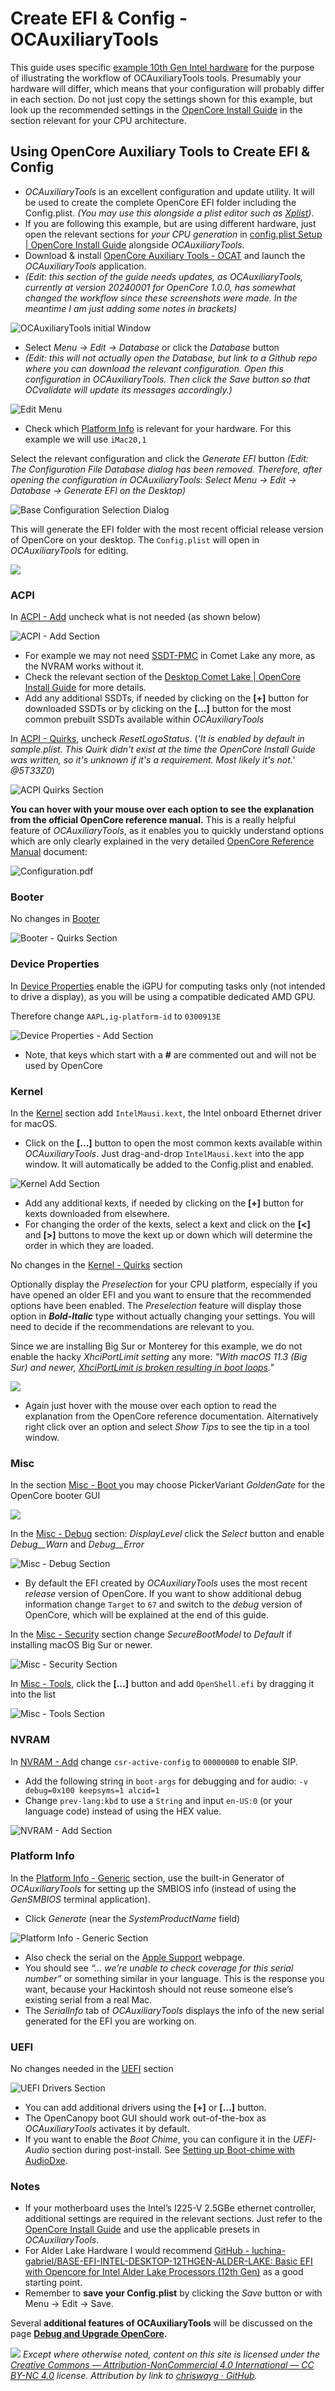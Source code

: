 # Create EFI & Config - OCAuxiliaryTools

This guide uses specific [example 10th Gen Intel hardware](https://chriswayg.gitbook.io/opencore-visual-beginners-guide/step-by-step/intro-hardware#example-hardware) for the purpose of illustrating the workflow of OCAuxiliaryTools tools. Presumably your hardware will differ, which means that your configuration will probably differ in each section. Do not just copy the settings shown for this example, but look up the recommended settings in the [OpenCore Install Guide](https://dortania.github.io/OpenCore-Install-Guide/) in the section relevant for your CPU architecture.

## Using OpenCore Auxiliary Tools to Create EFI & Config

* _OCAuxiliaryTools_ is an excellent configuration and update utility. It will be used to create the complete OpenCore EFI folder including the Config.plist. _(You may use this alongside a plist editor such as_ [_Xplist_](https://github.com/ic005k/PlistEDPlus)_)_.
* If you are following this example, but are using different hardware, just open the relevant sections for _your CPU generation_ in [config.plist Setup | OpenCore Install Guide](https://dortania.github.io/OpenCore-Install-Guide/config.plist/#creating-your-config-plist) alongside _OCAuxiliaryTools._&#x20;
* Download & install [OpenCore Auxiliary Tools - OCAT](https://github.com/ic005k/QtOpenCoreConfig) and launch the _OCAuxiliaryTools_ application.
* _(Edit: this section of the guide needs updates, as OCAuxiliaryTools, currently at version 20240001 for OpenCore 1.0.0, has somewhat changed the workflow since these screenshots were made. In the meantime I am just adding some notes in brackets)_

![OCAuxiliaryTools initial Window](../images/download\_ocat.png)

* Select _Menu -> Edit -> Database_ or click the _Database_ button
* _(Edit: this will not actually open the Database, but link to a Github repo where you can download the relevant configuration. Open this configuration in OCAuxiliaryTools. Then click the Save button so that OCvalidate will update its messages accordingly.)_

![Edit Menu](<../.gitbook/assets/image (8).png>)

* Check which [Platform Info](https://dortania.github.io/OpenCore-Install-Guide/config.plist/comet-lake.html#platforminfo) is relevant for your hardware. For this example we will use `iMac20,1`

Select the relevant configuration and click the _Generate EFI_ button _(Edit: The Configuration File Database dialog has been removed. Therefore, after opening the configuration in OCAuxiliaryTools: Select Menu -> Edit -> Database -> Generate EFI on the Desktop)_

![Base Configuration Selection Dialog](../images/select\_configuration.png)

This will generate the EFI folder with the most recent official release version of OpenCore on your desktop. The `Config.plist` will open in _OCAuxiliaryTools_ for editing.

![](../images/generate\_efi\_folder.png)

### ACPI

In [ACPI - Add](https://dortania.github.io/OpenCore-Install-Guide/config.plist/comet-lake.html#acpi) uncheck what is not needed (as shown below)

![ACPI - Add Section](../images/acpi\_add.png)

* For example we may not need [SSDT-PMC](https://dortania.github.io/Getting-Started-With-ACPI/Universal/nvram) in Comet Lake any more, as the NVRAM works without it.
* Check the relevant section of the [Desktop Comet Lake | OpenCore Install Guide](https://dortania.github.io/OpenCore-Install-Guide/config.plist/comet-lake.html#acpi) for more details.
* Add any additional SSDTs, if needed by clicking on the **\[+]** button for downloaded SSDTs or by clicking on the **\[…]** button for the most common prebuilt SSDTs available within _OCAuxiliaryTools_

In [ACPI - Quirks](https://dortania.github.io/OpenCore-Install-Guide/config.plist/comet-lake.html#acpi), uncheck _ResetLogoStatus_. (_'It is enabled by default in sample.plist. This Quirk didn't exist at the time the OpenCore Install Guide was written, so it's unknown if it's a requirement. Most likely it's not.' @5T33Z0_)

![ACPI Quirks Section](../images/acpi\_quirks.png)

**You can hover with your mouse over each option to see the explanation from the official OpenCore reference manual.** This is a really helpful feature of _OCAuxiliaryTools_, as it enables you to quickly understand options which are only clearly explained in the very detailed [OpenCore Reference Manual](https://github.com/acidanthera/OpenCorePkg/blob/master/Docs/Configuration.pdf) document:

![Configuration.pdf](../images/opencore\_configuration\_doc.png)

### Booter

No changes in [Booter](https://dortania.github.io/OpenCore-Install-Guide/config.plist/comet-lake.html#booter)

![Booter - Quirks Section](../images/booter.png)

### Device Properties

In [Device Properties](https://dortania.github.io/OpenCore-Install-Guide/config.plist/comet-lake.html#deviceproperties) enable the iGPU for computing tasks only (not intended to drive a display), as you will be using a compatible dedicated AMD GPU.&#x20;

Therefore change `AAPL,ig-platform-id` to `0300913E`

![Device Properties - Add Section](../images/device\_properties.png)

* Note, that keys which start with a **#** are commented out and will not be used by OpenCore

### Kernel

In the [Kernel](https://dortania.github.io/OpenCore-Install-Guide/config.plist/comet-lake.html#kernel) section add `IntelMausi.kext`, the Intel onboard Ethernet driver for macOS.

* Click on the **\[...]** button to open the most common kexts available within _OCAuxiliaryTools_. Just drag-and-drop `IntelMausi.kext` into the app window. It will automatically be added to the Config.plist and enabled.

![Kernel Add Section](../images/kernel\_add.png)

* Add any additional kexts, if needed by clicking on the **\[+]** button for kexts downloaded from elsewhere.
* For changing the order of the kexts, select a kext and click on the **\[<]** and **\[>]** buttons to move the kext up or down which will determine the order in which they are loaded.

No changes in the [Kernel - Quirks](https://dortania.github.io/OpenCore-Install-Guide/config.plist/comet-lake.html#quirks-3) section

Optionally display the _Preselection_ for your CPU platform, especially if you have opened an older EFI and you want to ensure that the recommended options have been enabled. The _Preselection_ feature will display those option in _**Bold-Italic**_ type without actually changing your settings. You will need to decide if the recommendations are relevant to you.&#x20;

Since we are installing Big Sur or Monterey for this example, we do not enable the hacky _XhciPortLimit setting_ any more: _"With macOS 11.3 (Big Sur) and newer,_ [_XhciPortLimit is broken resulting in boot loops_](https://github.com/dortania/bugtracker/issues/162)_."_

![](<../.gitbook/assets/image (4) (1) (1).png>)

* Again just hover with the mouse over each option to read the explanation from the OpenCore reference documentation. Alternatively right click over an option and select _Show Tips_ to see the tip in a tool window.

### Misc

In the section [Misc - Boot ](https://dortania.github.io/OpenCore-Install-Guide/config.plist/comet-lake.html#misc)you may choose PickerVariant _GoldenGate_ for the OpenCore booter GUI

![](../images/misc\_boot.png)

In the [Misc - Debug](https://dortania.github.io/OpenCore-Install-Guide/config.plist/comet-lake.html#debug) section: _DisplayLevel_ click the _Select_ button and enable _Debug\_\_Warn_ and _Debug\_\_Error_

![Misc - Debug Section](../images/misc\_debug.png)

* By default the EFI created by _OCAuxiliaryTools_ uses the most recent _release_ version of OpenCore. If you want to show additional debug information change `Target` to `67` and switch to the _debug_ version of OpenCore, which will be explained at the end of this guide.

In the [Misc - Security](https://dortania.github.io/OpenCore-Install-Guide/config.plist/comet-lake.html#security) section change _SecureBootModel_ to _Default_ if installing macOS Big Sur or newer.

![Misc - Security Section](../images/misc\_security.png)

In [Misc - Tools](https://dortania.github.io/OpenCore-Install-Guide/config.plist/comet-lake.html#tools), click the **\[…]** button and add `OpenShell.efi` by dragging it into the list

![Misc - Tools Section](../images/misc\_tools.png)

### NVRAM

In [NVRAM - Add](https://dortania.github.io/OpenCore-Install-Guide/config.plist/comet-lake.html#add-4) change `csr-active-config` to `00000000` to enable SIP.

* Add the following string in `boot-args` for debugging and for audio: `-v debug=0x100 keepsyms=1 alcid=1`
* Change `prev-lang:kbd` to use a `String` and input `en-US:0` (or your language code) instead of using the HEX value.

![NVRAM - Add Section](../images/nvram\_add.png)

### Platform Info

In the [Platform Info - Generic](https://dortania.github.io/OpenCore-Install-Guide/config.plist/comet-lake.html#platforminfo) section, use the built-in Generator of _OCAuxiliaryTools_ for setting up the SMBIOS info (instead of using the _GenSMBIOS_ terminal application).

* Click _Generate_ (near the _SystemProductName_ field)

![Platform Info - Generic Section](../images/platform\_info.png)

* Also check the serial on the [Apple Support](https://checkcoverage.apple.com/us/en/) webpage.
* You should see _“… we’re unable to check coverage for this serial number”_ or something similar in your language. This is the response you want, because your Hackintosh should not reuse someone else’s existing serial from a real Mac.
* The _SerialInfo_ tab of _OCAuxiliaryTools_ displays the info of the new serial generated for the EFI you are working on.

### UEFI

No changes needed in the [UEFI](https://dortania.github.io/OpenCore-Install-Guide/config.plist/comet-lake.html#uefi) section

![UEFI Drivers Section](../images/uefi.png)

* You can add additional drivers using the **\[+]** or **\[…]** button.
* The OpenCanopy boot GUI should work out-of-the-box as _OCAuxiliaryTools_ activates it by default.
* If you want to enable the _Boot Chime_, you can configure it in the _UEFI-Audio_ section during post-install. See [Setting up Boot-chime with AudioDxe](https://dortania.github.io/OpenCore-Post-Install/cosmetic/gui.html#setting-up-boot-chime-with-audiodxe).

### Notes

* If your motherboard uses the Intel’s I225-V 2.5GBe ethernet controller, additional settings are required in the relevant sections. Just refer to the [OpenCore Install Guide](https://dortania.github.io/OpenCore-Install-Guide/) and use the applicable presets in _OCAuxiliaryTools_.
* For Alder Lake Hardware I would recommend [GitHub - luchina-gabriel/BASE-EFI-INTEL-DESKTOP-12THGEN-ALDER-LAKE: Basic EFI with Opencore for Intel Alder Lake Processors (12th Gen)](https://github.com/luchina-gabriel/BASE-EFI-INTEL-DESKTOP-12THGEN-ALDER-LAKE) as a good starting point.
* Remember to **save your Config.plist** by clicking the _Save_ button or with Menu -> Edit -> Save.

Several **additional features of OCAuxiliaryTools** will be discussed on the page [**Debug and Upgrade OpenCore**](oc-auxiliary-tools-upgrade.md)**.**



![](../images/by-nc-license.svg) _Except where otherwise noted, content on this site is licensed under the_ [_Creative Commons — Attribution-NonCommercial 4.0 International — CC BY-NC 4.0_](https://creativecommons.org/licenses/by-nc/4.0/) _license. Attribution by link to_ [_chriswayg · GitHub_](https://github.com/chriswayg)_._
